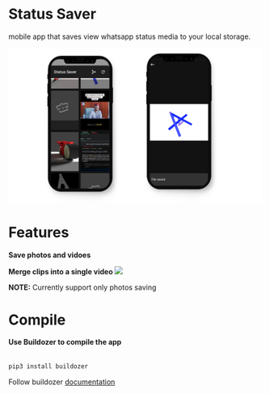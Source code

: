 # Status Saver

mobile app that saves view whatsapp status media to your local storage.

<img src='images/status_saver_utlimate.png' alt="image"/>

# Features

**Save photos and vidoes**

**Merge clips into a single video** [<img src="https://img.shields.io/badge/under construction-blue.svg?logo=LOGO">]()

**NOTE:** Currently support only photos saving

# Compile

**Use Buildozer to compile the app**

```bash

pip3 install buildozer

```

<p align="left"> Follow buildozer <a href="https://buildozer.readthedocs.io/en/latest/">documentation </a>
